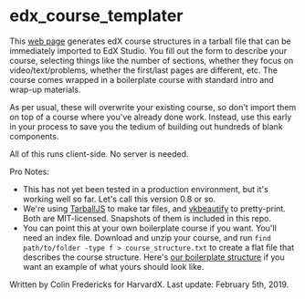 # edx_course_templater

This [web page](https://harvardx.github.io/edx_course_templater/index.html) generates edX course structures in a tarball file that can be immediately imported to EdX Studio. You fill out the form to describe your course, selecting things like the number of sections, whether they focus on video/text/problems, whether the first/last pages are different, etc. The course comes wrapped in a boilerplate course with standard intro and wrap-up materials.

As per usual, these will overwrite your existing course, so don't import them on top of a course where you've already done work. Instead, use this early in your process to save you the tedium of building out hundreds of blank components.

All of this runs client-side. No server is needed.

Pro Notes:
* This has not yet been tested in a production environment, but it's working well so far. Let's call this version 0.8 or so.
* We're using [TarballJS](https://github.com/ankitrohatgi/tarballjs) to make tar files, and [vkbeautify](https://github.com/vkiryukhin/vkBeautify) to pretty-print. Both are MIT-licensed. Snapshots of them is included in this repo.
* You can point this at your own boilerplate course if you want. You'll need an index file. Download and unzip your course, and run `find path/to/folder -type f > course_structure.txt` to create a flat file that describes the course structure. Here's [our boilerplate structure](https://github.com/HarvardX/edx_course_templater/blob/master/boilerplate_course.txt) if you want an example of what yours should look like.

Written by Colin Fredericks for HarvardX.
Last update: February 5th, 2019.
